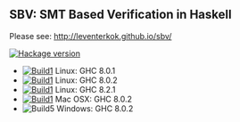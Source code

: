 ## SBV: SMT Based Verification in Haskell

Please see: http://leventerkok.github.io/sbv/

[![Hackage version](http://img.shields.io/hackage/v/sbv.svg?label=Hackage)](http://hackage.haskell.org/package/sbv)

 - [![Build1][1]][5] Linux: GHC 8.0.1
 - [![Build1][2]][5] Linux: GHC 8.0.2
 - [![Build1][3]][5] Linux: GHC 8.2.1
 - [![Build1][4]][5] Mac OSX: GHC 8.0.2
 - ![Build5][6]      Windows: GHC 8.0.2

[1]: https://travis-matrix-badges.herokuapp.com/repos/LeventErkok/sbv/branches/master/1
[2]: https://travis-matrix-badges.herokuapp.com/repos/LeventErkok/sbv/branches/master/2
[3]: https://travis-matrix-badges.herokuapp.com/repos/LeventErkok/sbv/branches/master/3
[4]: https://travis-matrix-badges.herokuapp.com/repos/LeventErkok/sbv/branches/master/4
[5]: https://travis-ci.org/LeventErkok/sbv
[6]: https://ci.appveyor.com/api/projects/status/0ggy8yrwotnw2j0n?svg=true

